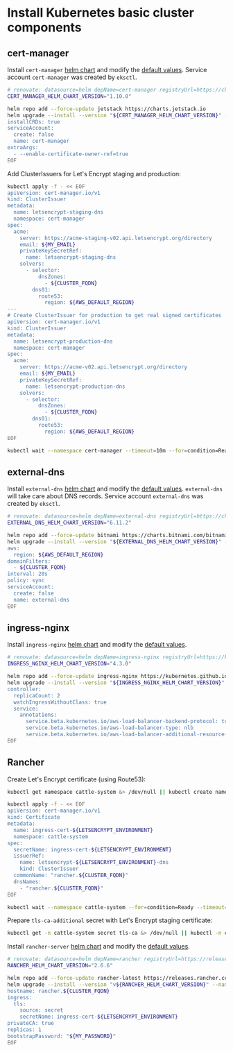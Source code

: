 # Install Kubernetes basic cluster components

<!-- toc -->

## cert-manager

Install `cert-manager`
[helm chart](https://artifacthub.io/packages/helm/jetstack/cert-manager)
and modify the
[default values](https://github.com/jetstack/cert-manager/blob/master/deploy/charts/cert-manager/values.yaml).
Service account `cert-manager` was created by `eksctl`.

```bash
# renovate: datasource=helm depName=cert-manager registryUrl=https://charts.jetstack.io
CERT_MANAGER_HELM_CHART_VERSION="1.10.0"

helm repo add --force-update jetstack https://charts.jetstack.io
helm upgrade --install --version "${CERT_MANAGER_HELM_CHART_VERSION}" --namespace cert-manager --create-namespace --wait --values - cert-manager jetstack/cert-manager << EOF
installCRDs: true
serviceAccount:
  create: false
  name: cert-manager
extraArgs:
  - --enable-certificate-owner-ref=true
EOF
```

Add ClusterIssuers for Let's Encrypt staging and production:

```bash
kubectl apply -f - << EOF
apiVersion: cert-manager.io/v1
kind: ClusterIssuer
metadata:
  name: letsencrypt-staging-dns
  namespace: cert-manager
spec:
  acme:
    server: https://acme-staging-v02.api.letsencrypt.org/directory
    email: ${MY_EMAIL}
    privateKeySecretRef:
      name: letsencrypt-staging-dns
    solvers:
      - selector:
          dnsZones:
            - ${CLUSTER_FQDN}
        dns01:
          route53:
            region: ${AWS_DEFAULT_REGION}
---
# Create ClusterIssuer for production to get real signed certificates
apiVersion: cert-manager.io/v1
kind: ClusterIssuer
metadata:
  name: letsencrypt-production-dns
  namespace: cert-manager
spec:
  acme:
    server: https://acme-v02.api.letsencrypt.org/directory
    email: ${MY_EMAIL}
    privateKeySecretRef:
      name: letsencrypt-production-dns
    solvers:
      - selector:
          dnsZones:
            - ${CLUSTER_FQDN}
        dns01:
          route53:
            region: ${AWS_DEFAULT_REGION}
EOF

kubectl wait --namespace cert-manager --timeout=10m --for=condition=Ready clusterissuer --all
```

## external-dns

Install `external-dns`
[helm chart](https://artifacthub.io/packages/helm/bitnami/external-dns)
and modify the
[default values](https://github.com/bitnami/charts/blob/master/bitnami/external-dns/values.yaml).
`external-dns` will take care about DNS records.
Service account `external-dns` was created by `eksctl`.

```bash
# renovate: datasource=helm depName=external-dns registryUrl=https://charts.bitnami.com/bitnami
EXTERNAL_DNS_HELM_CHART_VERSION="6.11.2"

helm repo add --force-update bitnami https://charts.bitnami.com/bitnami
helm upgrade --install --version "${EXTERNAL_DNS_HELM_CHART_VERSION}" --namespace external-dns --wait --values - external-dns bitnami/external-dns << EOF
aws:
  region: ${AWS_DEFAULT_REGION}
domainFilters:
  - ${CLUSTER_FQDN}
interval: 20s
policy: sync
serviceAccount:
  create: false
  name: external-dns
EOF
```

## ingress-nginx

Install `ingress-nginx`
[helm chart](https://artifacthub.io/packages/helm/ingress-nginx/ingress-nginx)
and modify the
[default values](https://github.com/kubernetes/ingress-nginx/blob/master/charts/ingress-nginx/values.yaml).

```bash
# renovate: datasource=helm depName=ingress-nginx registryUrl=https://kubernetes.github.io/ingress-nginx
INGRESS_NGINX_HELM_CHART_VERSION="4.3.0"

helm repo add --force-update ingress-nginx https://kubernetes.github.io/ingress-nginx
helm upgrade --install --version "${INGRESS_NGINX_HELM_CHART_VERSION}" --namespace ingress-nginx --create-namespace --wait --values - ingress-nginx ingress-nginx/ingress-nginx << EOF
controller:
  replicaCount: 2
  watchIngressWithoutClass: true
  service:
    annotations:
      service.beta.kubernetes.io/aws-load-balancer-backend-protocol: tcp
      service.beta.kubernetes.io/aws-load-balancer-type: nlb
      service.beta.kubernetes.io/aws-load-balancer-additional-resource-tags: "$(echo "${TAGS}" | tr " " ,)"
EOF
```

## Rancher

Create Let's Encrypt certificate (using Route53):

```bash
kubectl get namespace cattle-system &> /dev/null || kubectl create namespace cattle-system

kubectl apply -f - << EOF
apiVersion: cert-manager.io/v1
kind: Certificate
metadata:
  name: ingress-cert-${LETSENCRYPT_ENVIRONMENT}
  namespace: cattle-system
spec:
  secretName: ingress-cert-${LETSENCRYPT_ENVIRONMENT}
  issuerRef:
    name: letsencrypt-${LETSENCRYPT_ENVIRONMENT}-dns
    kind: ClusterIssuer
  commonName: "rancher.${CLUSTER_FQDN}"
  dnsNames:
    - "rancher.${CLUSTER_FQDN}"
EOF

kubectl wait --namespace cattle-system --for=condition=Ready --timeout=20m certificate "ingress-cert-${LETSENCRYPT_ENVIRONMENT}"
```

Prepare `tls-ca-additional` secret with Let's Encrypt staging certificate:

```bash
kubectl get -n cattle-system secret tls-ca &> /dev/null || kubectl -n cattle-system create secret generic tls-ca --from-literal=cacerts.pem="$(curl -sL https://letsencrypt.org/certs/staging/letsencrypt-stg-root-x1.pem)"
```

Install `rancher-server`
[helm chart](https://github.com/rancher/rancher/tree/master/chart)
and modify the
[default values](https://github.com/rancher/rancher/blob/master/chart/values.yaml).

```bash
# renovate: datasource=helm depName=rancher registryUrl=https://releases.rancher.com/server-charts/latest
RANCHER_HELM_CHART_VERSION="2.6.6"

helm repo add --force-update rancher-latest https://releases.rancher.com/server-charts/latest
helm upgrade --install --version "v${RANCHER_HELM_CHART_VERSION}" --namespace cattle-system --wait --values - rancher rancher-latest/rancher << EOF
hostname: rancher.${CLUSTER_FQDN}
ingress:
  tls:
    source: secret
    secretName: ingress-cert-${LETSENCRYPT_ENVIRONMENT}
privateCA: true
replicas: 1
bootstrapPassword: "${MY_PASSWORD}"
EOF
```
